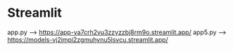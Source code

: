 # Streamlit
app.py --> https://app-ya7crh2vu3zzyzzbj8rm9o.streamlit.app/
app5.py --> https://models-vj2impi2zgmuhynu5lsvcu.streamlit.app/

